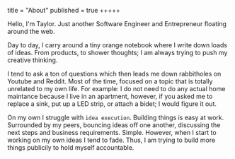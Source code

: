 title = "About"
published = true
+++++

Hello, I'm Taylor. Just another Software Engineer and Entrepreneur floating around the web.

Day to day, I carry around a tiny orange notebook where I write down loads of ideas. From products, to shower thoughts; I am always trying to push my creative thinking.

I tend to ask a ton of questions which then leads me down rabbitholes on Youtube and Reddit. Most of the time, focused on a topic that is totally unrelated to my own life. For example: I do not need to do any actual home maintance because I live in an apartment, however, if you asked me to replace a sink, put up a LED strip, or attach a bidet; I would figure it out.

On my own I struggle with `idea execution`. Building things is easy at work. Surrounded by my peers, bouncing ideas off one another, discussing the next steps and business requirements. Simple. However, when I start to working on my own ideas I tend to fade. Thus, I am trying to build more things publicily to hold myself accountable.
